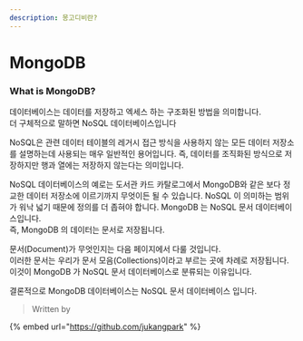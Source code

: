 ```yaml
---
description: 몽고디비란?
---
```


# MongoDB



### What is MongoDB?

데이터베이스는 데이터를 저장하고 엑세스 하는 구조화된 방법을 의미합니다. \
더 구체적으로 말하면 NoSQL 데이터베이스입니다

NoSQL은 관련 데이터 테이블의 레거시 접근 방식을 사용하지 않는 모든 데이터 저장소를 설명하는데 사용되는 매우 일반적인 용어입니다. 즉, 데이터를 조직화된 방식으로 저장하지만 행과 열에는 저장하지 않는다는 의미입니다.

NoSQL 데이터베이스의 예로는 도서관 카드 카탈로그에서 MongoDB와 같은 보다 정교한 데이터 저장소에 이르기까지 무엇이든 될 수 있습니다. NoSQL 이 의미하는 범위가 워낙 넓기 때문에 정의를 더 좁혀야 합니다. MongoDB 는 NoSQL 문서 데이터베이스입니다. \
즉, MongoDB 의 데이터는 문서로 저장됩니다.

문서(Document)가 무엇인지는 다음 페이지에서 다룰 것입니다. \
이러한 문서는 우리가 문서 모음(Collections)이라고 부르는 곳에 차례로 저장됩니다. \
이것이 MongoDB 가 NoSQL 문서 데이터베이스로 분류되는 이유입니다.

결론적으로 MongoDB 데이터베이스는 NoSQL 문서 데이터베이스 입니다.





> Written by

{% embed url="https://github.com/jukangpark" %}

